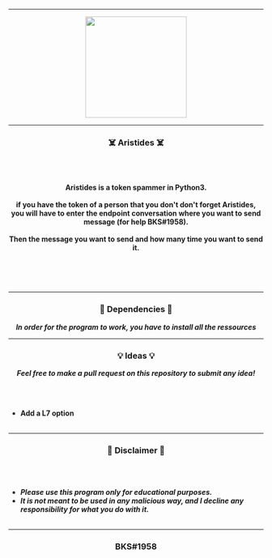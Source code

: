 -----

<p align="center">
<img src="https://user-images.githubusercontent.com/94129991/189526091-0e5983ec-6bf6-4305-b6a0-8e3723c8747c.png", width="200", height="200">
</p>


-----

### <p align="center">☠️ Aristides ☠️</p>

<br><br>
<p align="center">
<strong>
Aristides is a token spammer in Python3.
<br><br>
if you have the token of a person that you don't don't forget Aristides,
<br>
you will have to enter the endpoint conversation where you want to send message (for help BKS#1958).
<br><br>
Then the message you want to send and how many time you want to send it.
<br><br><br>
</strong>
</p>
<br>

-----

### <p align="center">📀 Dependencies 📀</p>

<p align="center"><strong><i>In order for the program to work, you have to install all the ressources </i></strong</p>

-----

### <p align="center">💡 Ideas 💡</p>

<p align="center"><strong><i>Feel free to make a pull request on this repository to submit any idea!</i></strong</p>

<br><br>
* Add a L7 option
<br><br>

-----

### <p align="center">📌 Disclaimer 📌</p>

<br><br>
* ***Please use this program only for educational purposes.***
* ***It is not meant to be used in any malicious way, and I decline any responsibility for what you do with it.***
<br><br>

-----

### <p align="center">BKS#1958</p>
